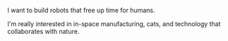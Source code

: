 I want to build robots that free up time for humans.

I'm really interested in in-space manufacturing, cats, and technology that collaborates with nature.

<!---
Roozki/Roozki is a ✨ special ✨ repository because its `README.md` (this file) appears on your GitHub profile.
You can click the Preview link to take a look at your changes.
--->
